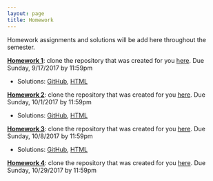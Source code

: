 ```yaml
---
layout: page
title: Homework
---
```


Homework assignments and solutions will be add here throughout the semester. 

[**Homework 1**](https://github.com/datasciencelabs/2017/blob/master/homeworks/hw-1-us-murders/hw-1-us-murders.Rmd): clone the repository that was created for you [here](https://github.com/datasciencelabs-students). Due Sunday, 9/17/2017 by 11:59pm
* Solutions: [GitHub](https://github.com/datasciencelabs/2017/tree/master/homeworks/hw-1-us-murders), [HTML](html/hw-1-solutions.html)

[**Homework 2**](https://github.com/datasciencelabs/2017/blob/master/homeworks/hw-2-vaccines/hw-2-vaccines.Rmd): clone the repository that was created for you [here](https://github.com/datasciencelabs-students). Due Sunday, 10/1/2017 by 11:59pm
* Solutions: [GitHub](https://github.com/datasciencelabs/2017/tree/master/homeworks/hw-2-vaccines), [HTML](html/hw-2-solutions.html)

[**Homework 3**](https://github.com/datasciencelabs/2017/blob/master/homeworks/hw-3-casino/hw-3-casino.Rmd): clone the repository that was created for you [here](https://github.com/datasciencelabs-students). Due Sunday, 10/8/2017 by 11:59pm
* Solutions: [GitHub](https://github.com/datasciencelabs/2017/tree/master/homeworks/hw-3-casino), [HTML](html/hw-3-solutions.html)

[**Homework 4**](https://github.com/datasciencelabs/2017/blob/master/homeworks/hw-4-elections/hw-4-elections.Rmd): clone the repository that was created for you [here](https://github.com/datasciencelabs-students). Due Sunday, 10/29/2017 by 11:59pm
